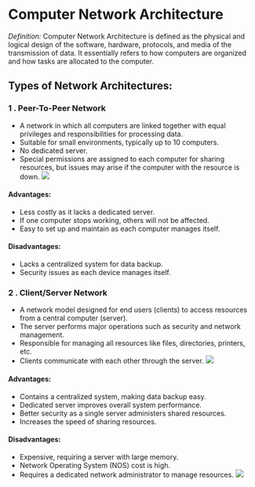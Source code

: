 # Computer Network Architecture

*Definition:* Computer Network Architecture is defined as the physical and logical design of the software, hardware, protocols, and media of the transmission of data. It essentially refers to how computers are organized and how tasks are allocated to the computer.

## Types of Network Architectures:

### 1 . Peer-To-Peer Network
   - A network in which all computers are linked together with equal privileges and responsibilities for processing data.
   - Suitable for small environments, typically up to 10 computers.
   - No dedicated server.
   - Special permissions are assigned to each computer for sharing resources, but issues may arise if the computer with the resource is down.
![](https://static.javatpoint.com/tutorial/computer-network/images/peer-to-peer-network.png)
#### Advantages:
   - Less costly as it lacks a dedicated server.
   - If one computer stops working, others will not be affected.
   - Easy to set up and maintain as each computer manages itself.

#### Disadvantages:
   - Lacks a centralized system for data backup.
   - Security issues as each device manages itself.

### 2 . Client/Server Network
   - A network model designed for end users (clients) to access resources from a central computer (server).
   - The server performs major operations such as security and network management.
   - Responsible for managing all resources like files, directories, printers, etc.
   - Clients communicate with each other through the server.
![](https://static.javatpoint.com/tutorial/computer-network/images/client-server-network.png)
#### Advantages:
   - Contains a centralized system, making data backup easy.
   - Dedicated server improves overall system performance.
   - Better security as a single server administers shared resources.
   - Increases the speed of sharing resources.

#### Disadvantages:
   - Expensive, requiring a server with large memory.
   - Network Operating System (NOS) cost is high.
   - Requires a dedicated network administrator to manage resources.
![](https://static.javatpoint.com/tutorial/computer-network/images/computer-network-architecture.png)